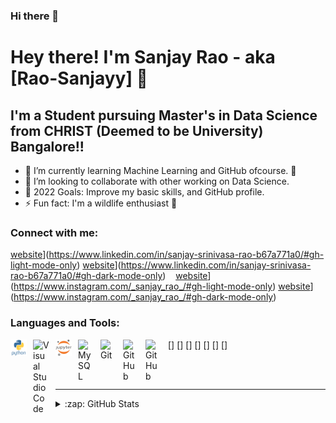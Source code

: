### Hi there 👋

# Hey there! I'm Sanjay Rao - aka [Rao-Sanjayy] 👋 

## I'm a Student pursuing Master's in Data Science from CHRIST (Deemed to be University) Bangalore!!

- 🌱 I’m currently learning Machine Learning and GitHub ofcourse. 👾
- 👯 I’m looking to collaborate with other working on Data Science.
- 🥅 2022 Goals: Improve my basic skills, and GitHub profile. 
- ⚡ Fun fact: I'm a wildlife enthusiast 🐾 
 
### Connect with me:

[website](./img/linkedin-light.svg)](https://www.linkedin.com/in/sanjay-srinivasa-rao-b67a771a0/#gh-light-mode-only)
[website](./img/linkedin-dark.svg)](https://www.linkedin.com/in/sanjay-srinivasa-rao-b67a771a0/#gh-dark-mode-only)
&nbsp;&nbsp;
[website](./img/instagram-light.svg)](https://www.instagram.com/_sanjay_rao_/#gh-light-mode-only)
[website](./img/instagram-dark.svg)](https://www.instagram.com/_sanjay_rao_/#gh-dark-mode-only)

### Languages and Tools:

[<img align="left" alt="Python" width="26px" src="https://github.com/devicons/devicon/blob/v2.14.0/icons/python/python-original-wordmark.svg" style="padding-right:10px;" />]
[<img align="left" alt="Visual Studio Code" width="26px" src="https://cdn.jsdelivr.net/gh/devicons/devicon/icons/vscode/vscode-original.svg" style="padding-right:10px;" />]
[<img align="left" alt="Jupyter Notebook" width="26px" src="https://github.com/devicons/devicon/blob/v2.14.0/icons/jupyter/jupyter-original-wordmark.svg" style="padding-right:10px;" />]
[<img align="left" alt="MySQL" width="26px" src="https://cdn.jsdelivr.net/gh/devicons/devicon/icons/mysql/mysql-original.svg" style="padding-right:10px;" />]
[<img align="left" alt="Git" width="26px" src="https://cdn.jsdelivr.net/gh/devicons/devicon/icons/git/git-original.svg" style="padding-right:10px;" />]
[<img align="left" alt="GitHub" width="26px" src="https://user-images.githubusercontent.com/3369400/139447912-e0f43f33-6d9f-45f8-be46-2df5bbc91289.png" style="padding-right:10px;" />]
[<img align="left" alt="GitHub" width="26px" src="https://user-images.githubusercontent.com/3369400/139448065-39a229ba-4b06-434b-bc67-616e2ed80c8f.png" style="padding-right:10px;" />]

<br />
<br />

---

<details>
  <summary>:zap: GitHub Stats</summary>

  <img align="left" alt="Rao-Sanjayy's GitHub Stats" src="https://github-readme-stats.vercel.app/api?username=Rao-Sanjayy&show_icons=true&hide_border=false&title_color=ff652f&icon_color=FFE400&bg_color=09131B&text_color=ffffff&border_color=0c1a25" />

</details>

[instagram]: https://www.instagram.com/_sanjay_rao_/
[linkedin]: https://www.linkedin.com/in/sanjay-srinivasa-rao-b67a771a0/


<!--
**Rao-Sanjayy/Rao-Sanjayy** is a ✨ _special_ ✨ repository because its `README.md` (this file) appears on your GitHub profile.

Here are some ideas to get you started:

- 🔭 I’m currently working on ...
- 🌱 I’m currently learning ...
- 👯 I’m looking to collaborate on ...
- 🤔 I’m looking for help with ...
- 💬 Ask me about ...
- 📫 How to reach me: ...
- 😄 Pronouns: ...
- ⚡ Fun fact: ...
-->
